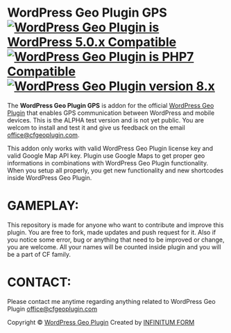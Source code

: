 WordPress Geo Plugin GPS [<img class="aligncenter" src="https://plugintests.com/plugins/cf-geoplugin-gps/wp-badge.svg" alt="WordPress Geo Plugin is WordPress 5.0.x Compatible">](https://plugintests.com/plugins/cf-geoplugin-gps/latest) [<img class="aligncenter" src="https://plugintests.com/plugins/cf-geoplugin-gps/php-badge.svg" alt="WordPress Geo Plugin is PHP7 Compatible">](https://plugintests.com/plugins/cf-geoplugin-gps/latest) [<img class="aligncenter" src="https://img.shields.io/badge/CF%20GeoPlugin-8.X-green.svg" alt="WordPress Geo Plugin version 8.x">](https://cfgeoplugin.com)
========

The **WordPress Geo Plugin GPS** is addon for the official [WordPress Geo Plugin](https://github.com/CreativForm/wordpress-geoplugin) that enables GPS communication between WordPress and mobile devices. This is the ALPHA test version and is not yet public. You are welcom to install and test it and give us feedback on the email office@cfgeoplugin.com.

This addon only works with valid WordPress Geo Plugin license key and valid Google Map API key. Plugin use Google Maps to get proper geo informations in combinations with WordPress Geo Plugin functionality. When you setup all properly, you get new functionality and new shortcodes inside WordPress Geo Plugin.

GAMEPLAY:
========

This repository is made for anyone who want to contribute and improve this plugin. You are free to fork, made updates and push request for it. Also if you notice some error, bug or anything that need to be improved or change, you are welcome. All your names will be counted inside plugin and you will be a part of CF family.

CONTACT:
========

Please contact me anytime regarding anything related to WordPress Geo Plugin office@cfgeoplugin.com

Copyright &copy; [WordPress Geo Plugin](https://cfgeoplugin.com)
Created by [INFINITUM FORM](https://infinitumform.com)